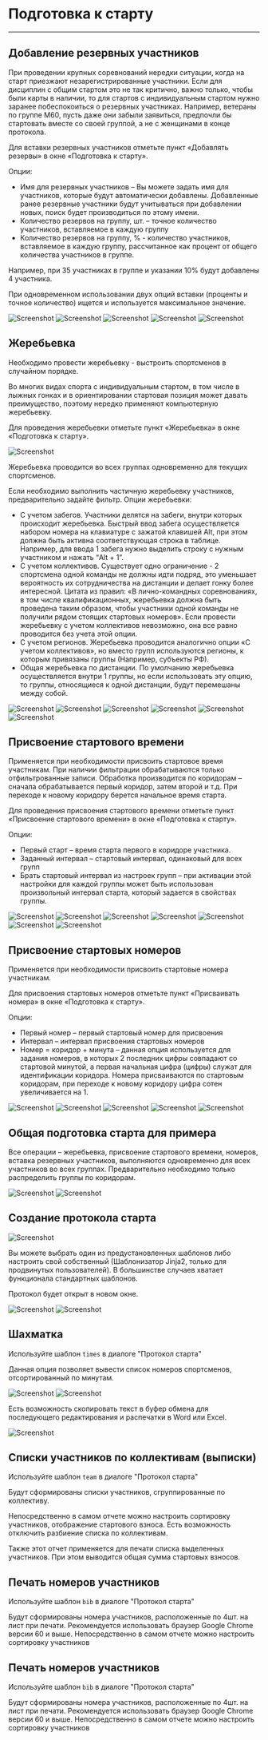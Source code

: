 # Подготовка к старту

___

## Добавление резервных участников

При проведении крупных соревнований нередки ситуации, когда на старт приезжают
незарегистрированные участники. Если для дисциплин с общим стартом это не так критично, важно только, чтобы были карты в наличии, то для стартов с индивидуальным стартом нужно
заранее побеспокоиться о резервных участниках. Например, ветераны по группе М60, пусть даже они забыли заявиться, предпочли бы стартовать вместе со своей группой, а не с женщинами в
конце протокола.

Для вставки резервных участников отметьте пункт «Добавлять резервы» в окне «Подготовка к старту».

Опции:

* Имя для резервных участников – Вы можете задать имя для участников, которые будут автоматически добавлены. Добавленные ранее резервные участники будут учитываться при добавлении новых, поиск будет производиться по этому имени.
* Количество резервов на группу, шт. – точное количество участников, вставляемое в каждую группу
* Количество резервов на группу, % - количество участников, вставляемое в каждую группу, рассчитанное как процент от общего количества участников в группе.

Например, при 35 участниках в группе и указании 10% будут добавлены 4 участника.

При одновременном использовании двух опций вставки (проценты и точное количество) ищется и используется максимальное значение.

![Screenshot](img/34.png)
![Screenshot](img/35.png)
![Screenshot](img/36.png)
![Screenshot](img/37.png)
![Screenshot](img/38.png)

## Жеребьевка

Необходимо провести жеребьевку - выстроить спортсменов в случайном порядке.

Во многих видах спорта с индивидуальным стартом, в том числе в лыжных гонках и в ориентировании стартовая позиция может давать преимущество, поэтому нередко применяют компьютерную жеребьевку.

Для проведения жеребьевки отметьте пункт «Жеребьевка» в окне «Подготовка к старту».

![Screenshot](img/39.png)

Жеребьевка проводится во всех группах одновременно для текущих спортсменов.

Если необходимо выполнить частичную жеребьевку участников, предварительно задайте фильтр.
Опции жеребьевки:

* С учетом забегов. Участники делятся на забеги, внутри которых происходит жеребьевка. Быстрый ввод забега осуществляется набором номера на клавиатуре с зажатой клавишей Alt, при этом должна быть активна соответствующая строка в таблице. Например, для ввода 1 забега нужно выделить строку с нужным участником и нажать “Alt + 1”.
* С учетом коллективов. Существует одно ограничение - 2 спортсмена одной команды не должны идти подряд, это уменьшает вероятность их сотрудничества на дистанции и делает гонку более интересной. Цитата из правил: «В лично-командных соревнованиях, в том числе квалификационных, жеребьевка должна быть проведена таким образом, чтобы участники одной команды не получили рядом стоящих стартовых номеров». Если провести жеребьевку с учетом коллективов невозможно, она все равно проводится без учета этой опции.
* С учетом регионов. Жеребьевка проводится аналогично опции «С учетом коллективов», но вместо групп используются регионы, к которым привязаны группы (Например, субъекты РФ).
* Общая жеребьевка по дистанции. По умолчанию жеребьевка осуществляется внутри 1 группы, но если использовать эту опцию, то группы, относящиеся к одной дистанции, будут перемешаны между собой.

![Screenshot](img/40.png)
![Screenshot](img/41.png)
![Screenshot](img/42.png)
![Screenshot](img/43.png)
![Screenshot](img/44.png)
![Screenshot](img/45.png)

## Присвоение стартового времени

Применяется при необходимости присвоить стартовое время участникам.
При наличии фильтрации обрабатываются только отфильтрованные записи. Обработка производится по коридорам – сначала обрабатывается первый коридор, затем второй и т.д. При переходе к новому коридору берется начальное время старта.

Для проведения присвоения стартового времени отметьте пункт «Присвоение стартового времени» в окне «Подготовка к старту».

Опции:

* Первый старт – время старта первого в коридоре участника.
* Заданный интервал – стартовый интервал, одинаковый для всех групп
* Брать стартовый интервал из настроек групп – при активации этой настройки для каждой группы может быть использован произвольный интервал старта, который задается в свойствах группы.

![Screenshot](img/46.png)
![Screenshot](img/47.png)
![Screenshot](img/48.png)
![Screenshot](img/49.png)
![Screenshot](img/50.png)
![Screenshot](img/51.png)
![Screenshot](img/52.png)

## Присвоение стартовых номеров

Применяется при необходимости присвоить стартовые номера участникам.

Для присвоения стартовых номеров отметьте пункт «Присваивать номера» в окне «Подготовка к старту».

Опции:

* Первый номер – первый стартовый номер для присвоения
* Интервал – интервал присвоения стартовых номеров
* Номер = коридор + минута – данная опция используется для задания номеров, в которых 2 последних цифры совпадают со стартовой минутой, а первая начальная цифра (цифры) служат для идентификации коридора. Номера присваиваются по стартовым коридорам, при переходе к новому коридору цифра сотен увеличивается на 1.

![Screenshot](img/53.png)
![Screenshot](img/54.png)
![Screenshot](img/55.png)
![Screenshot](img/56.png)
![Screenshot](img/57.png)

## Общая подготовка старта для примера

Все операции – жеребьевка, присвоение стартового времени, номеров, вставка резервных участников, выполняются одновременно для всех участников во всех группах. Предварительно необходимо только распределить группы по коридорам.

![Screenshot](img/58.png)
![Screenshot](img/59.png)

## Создание протокола старта

![Screenshot](img/60.png)

Вы можете выбрать один из предустановленных шаблонов либо настроить свой собственный (Шаблонизатор Jinja2, только для продвинутых пользователей). В большинстве случаев хватает функционала стандартных шаблонов.

Протокол будет открыт в новом окне.

![Screenshot](img/61.png)
![Screenshot](img/62.png)

## Шахматка

Используйте шаблон `times` в диалоге "Протокол старта"

Данная опция позволяет вывести список номеров спортсменов, отсортированный по минутам.

![Screenshot](img/63.png)
![Screenshot](img/64.png)

Есть возможность скопировать текст в буфер обмена для последующего редактирования и распечатки в Word или Excel.

![Screenshot](img/65.png)

## Списки участников по коллективам (выписки)

Используйте шаблон `team` в диалоге "Протокол старта"

Будут сформированы списки участников, сгруппированные по коллективу. 

Непосредственно в самом отчете можно настроить сортировку участников, отображение стартового взноса. Есть возможность 
отключить разбиение списка по коллективам. 

Также этот отчет применяется для печати списка выделенных участников. При этом выводится общая сумма стартовых взносов. 

## Печать номеров участников

Используйте шаблон `bib` в диалоге "Протокол старта"

Будут сформированы номера участников, расположенные по 4шт. на лист при печати. Рекомендуется использовать браузер 
Google Chrome версии 60 и выше.
Непосредственно в самом отчете можно настроить сортировку участников

## Печать номеров участников

Используйте шаблон `bib` в диалоге "Протокол старта"

Будут сформированы номера участников, расположенные по 4шт. на лист при печати. Рекомендуется использовать браузер 
Google Chrome версии 60 и выше.
Непосредственно в самом отчете можно настроить сортировку участников



